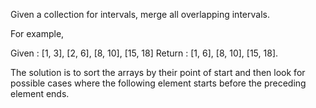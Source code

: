 Given a collection for intervals, merge all overlapping intervals. 

For example, 

Given : [1, 3], [2, 6], [8, 10], [15, 18]
Return : [1, 6], [8, 10], [15, 18]. 

The solution is to sort the arrays by their point of start and then look for possible cases where the following element starts before the preceding element ends. 
